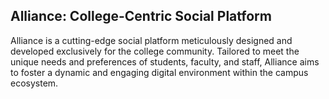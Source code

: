  ## Alliance: College-Centric Social Platform

Alliance is a cutting-edge social platform meticulously designed and developed exclusively for the college community. Tailored to meet the unique needs and preferences of students, faculty, and staff, Alliance aims to foster a dynamic and engaging digital environment within the campus ecosystem.